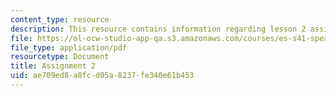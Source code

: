 ```yaml
---
content_type: resource
description: This resource contains information regarding lesson 2 assignments.
file: https://ol-ocw-studio-app-qa.s3.amazonaws.com/courses/es-s41-speak-italian-with-your-mouth-full-spring-2012/ae709ed8a8fcd05a8237fe340e61b453_MITES_S41S12_compiti_2.pdf
file_type: application/pdf
resourcetype: Document
title: Assignment 2
uid: ae709ed8-a8fc-d05a-8237-fe340e61b453
---
```

